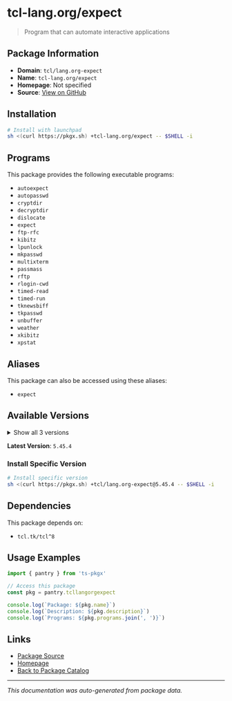 # tcl-lang.org/expect

> Program that can automate interactive applications

## Package Information

- **Domain**: `tcl/lang.org-expect`
- **Name**: `tcl-lang.org/expect`
- **Homepage**: Not specified
- **Source**: [View on GitHub](https://github.com/pkgxdev/pantry/tree/main/projects/tcl-lang.org/expect/package.yml)

## Installation

```bash
# Install with launchpad
sh <(curl https://pkgx.sh) +tcl-lang.org/expect -- $SHELL -i
```

## Programs

This package provides the following executable programs:

- `autoexpect`
- `autopasswd`
- `cryptdir`
- `decryptdir`
- `dislocate`
- `expect`
- `ftp-rfc`
- `kibitz`
- `lpunlock`
- `mkpasswd`
- `multixterm`
- `passmass`
- `rftp`
- `rlogin-cwd`
- `timed-read`
- `timed-run`
- `tknewsbiff`
- `tkpasswd`
- `unbuffer`
- `weather`
- `xkibitz`
- `xpstat`

## Aliases

This package can also be accessed using these aliases:

- `expect`

## Available Versions

<details>
<summary>Show all 3 versions</summary>

- `5.45.4`, `5.45.3`, `5.45.0`

</details>

**Latest Version**: `5.45.4`

### Install Specific Version

```bash
# Install specific version
sh <(curl https://pkgx.sh) +tcl/lang.org-expect@5.45.4 -- $SHELL -i
```

## Dependencies

This package depends on:

- `tcl.tk/tcl^8`

## Usage Examples

```typescript
import { pantry } from 'ts-pkgx'

// Access this package
const pkg = pantry.tcllangorgexpect

console.log(`Package: ${pkg.name}`)
console.log(`Description: ${pkg.description}`)
console.log(`Programs: ${pkg.programs.join(', ')}`)
```

## Links

- [Package Source](https://github.com/pkgxdev/pantry/tree/main/projects/tcl-lang.org/expect/package.yml)
- [Homepage](#)
- [Back to Package Catalog](../package-catalog.md)

---

*This documentation was auto-generated from package data.*
